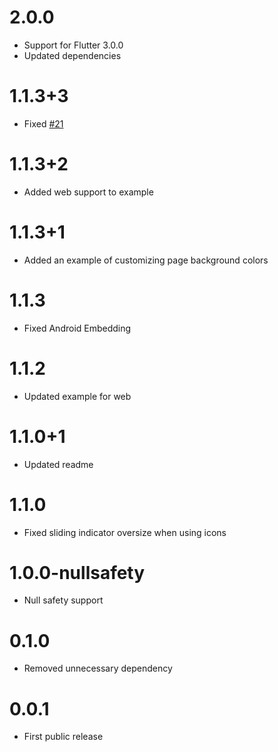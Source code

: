 # 2.0.0

- Support for Flutter 3.0.0
- Updated dependencies

# 1.1.3+3

- Fixed <a href = "https://github.com/Cleveroad/flutter_sliding_tutorial/issues/21">#21</a>

# 1.1.3+2

- Added web support to example

# 1.1.3+1

- Added an example of customizing page background colors

# 1.1.3

- Fixed Android Embedding

# 1.1.2

- Updated example for web

# 1.1.0+1

- Updated readme

# 1.1.0

- Fixed sliding indicator oversize when using icons

# 1.0.0-nullsafety

- Null safety support

# 0.1.0 

- Removed unnecessary dependency

# 0.0.1

- First public release

